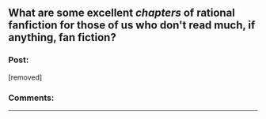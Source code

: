 ## What are some excellent *chapters* of rational fanfiction for those of us who don't read much, if anything, fan fiction?

### Post:

[removed]

### Comments:

---

